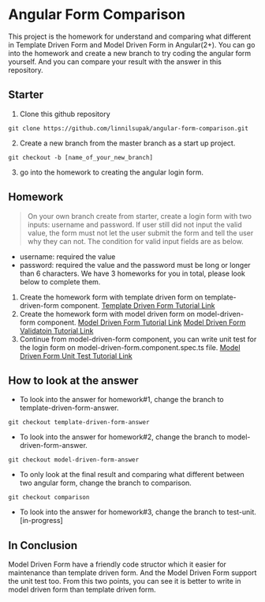# Angular Form Comparison

This project is the homework for understand and comparing what different in Template Driven Form and Model Driven Form in Angular(2+).
You can go into the homework and create a new branch to try coding the angular form yourself. And you can compare your result with the answer in this repository.

## Starter
1. Clone this github repository
```shell
git clone https://github.com/linnilsupak/angular-form-comparison.git
```
2. Create a new branch from the master branch as a start up project.
```shell
git checkout -b [name_of_your_new_branch]
```
3. go into the homework to creating the angular login form.

## Homework
> On your own branch create from starter, create a login form with two inputs: username and password. If user still did not input the valid value, the form must not let the user submit the form and tell the user why they can not. The condition for valid input fields are as below.
+ username: required the value
+ password: required the value and the password must be long or longer than 6 characters.
We have 3 homeworks for you in total, please look below to complete them.
1. Create the homework form with template driven form on template-driven-form component.
<a href='https://codecraft.tv/courses/angular/forms/template-driven/'>Template Driven Form Tutorial Link</a>
2. Create the homework form with model driven form on model-driven-form component.
<a href='https://codecraft.tv/courses/angular/forms/model-driven/'>Model Driven Form Tutorial Link</a>
<a href='https://codecraft.tv/courses/angular/forms/model-driven-validation/'>Model Driven Form Validatoin Tutorial Link</a>
3. Continue from model-driven-form component, you can write unit test for the login form on model-driven-form.component.spec.ts file.
<a href='https://codecraft.tv/courses/angular/unit-testing/model-driven-forms/'>Model Driven Form Unit Test Tutorial Link</a>

## How to look at the answer
+ To look into the answer for homework#1, change the branch to template-driven-form-answer. 
```shell
git checkout template-driven-form-answer
```
+ To look into the answer for homework#2, change the branch to model-driven-form-answer.
```shell
git checkout model-driven-form-answer
```
+ To only look at the final result and comparing what different between two angular form, change the branch to comparison.
```shell
git checkout comparison
```
+ To look into the answer for homework#3, change the branch to test-unit.
[in-progress]

## In Conclusion
Model Driven Form have a friendly code structor which it easier for maintenance than template driven form.
And the Model Driven Form support the unit test too. From this two points, you can see it is better to write in model driven form than template driven form.

